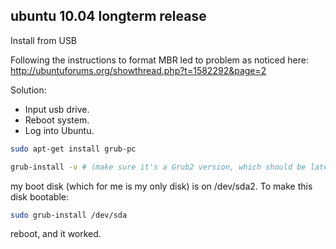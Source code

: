 ## ubuntu 10.04 longterm release

Install from USB

Following the instructions to format MBR led to problem as noticed here: http://ubuntuforums.org/showthread.php?t=1582292&page=2

Solution:

* Input usb drive.
* Reboot system.
* Log into Ubuntu.

```bash
sudo apt-get install grub-pc

grub-install -v # (make sure it's a Grub2 version, which should be later than 0.97)
```

my boot disk (which for me is my only disk) is on /dev/sda2. To make this disk bootable:

```bash
sudo grub-install /dev/sda
```

reboot, and it worked.
